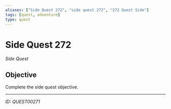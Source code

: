 ```yaml
---
aliases: ["Side Quest 272", "side quest 272", "272 Quest Side"]
tags: [quest, adventure]
type: quest
---
```


# Side Quest 272

*Side Quest*

## Objective
Complete the side quest objective.

---
*ID: QUEST00271*